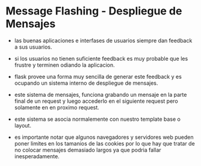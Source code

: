 # Message Flashing - Despliegue de Mensajes

- las buenas aplicaciones e interfases de usuarios siempre dan feedback a sus usuarios.

- si los usuarios no tienen suficiente feedback es muy probable que les frustre y terminen odiando la aplicacion.

- flask provee una forma muy sencilla de generar este feedback y es ocupando un sistema interno de despliegue de mensajes.

- este sistema de mensajes, funciona grabando un mensaje en la parte final de un request y luego accederlo en el siguiente request pero solamente en en proximo request.

- este sistema se asocia normalemente con nuestro template base o layout.

- es importante notar que algunos navegadores y servidores web pueden poner limites en los tamanios de las cookies por lo que hay que tratar de no colocar mensajes demasiado largos ya que podria fallar inesperadamente.
